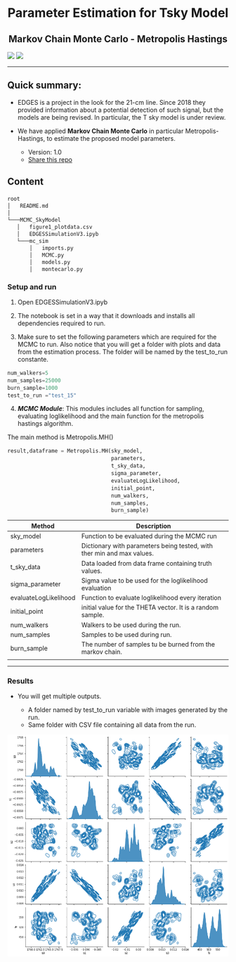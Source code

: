 <h1 align="center">Parameter Estimation for Tsky Model</h1>
<h2 align="center">Markov Chain Monte Carlo - Metropolis Hastings</h2>

<img src="https://img.shields.io/badge/v1-mcmc-green" >
<img src="https://img.shields.io/badge/python-3-yellowgreen" >


---




## Quick summary: ##

* EDGES is a project in the look for the 21-cm line. Since 2018 they provided information about a potential detection of such signal, but the models are being revised. In particular, the T sky model is under review.

* We have applied **Markov Chain Monte Carlo** in particular Metropolis-Hastings, to estimate the proposed model parameters.


    - Version: 1.0
   -   [Share this repo](https://bitbucket.org/jcardenas0/edges_mcmc_metropolis/)

## Content ##
```
root
│   README.md
│       
└───MCMC_SkyModel
   │   figure1_plotdata.csv
   │   EDGESSimulationV3.ipyb
   └───mc_sim
       │   imports.py
       │   MCMC.py
       │   models.py
       │   montecarlo.py
```

### Setup and run ###
1. Open EDGESSimulationV3.ipyb
2. The notebook is set in a way that it downloads and installs all dependencies required to run.

3. Make sure to set the following parameters which are required for the MCMC to run.
Also notice that you will get a folder with plots and data from the estimation process. The folder will be named by the test_to_run constante.

```python
num_walkers=5
num_samples=25000
burn_sample=1000
test_to_run ="test_15"

```

4. ***MCMC Module***:
This modules includes all function for sampling, evaluating loglikelihood and the main function for the metropolis hastings algorithm.

The main method is Metropolis.MH()

```python
result,dataframe = Metropolis.MH(sky_model,
                                 parameters,
                                 t_sky_data,
                                 sigma_parameter,
                                 evaluateLogLikelihood,
                                 initial_point,
                                 num_walkers,
                                 num_samples,
                                 burn_sample)
```

| Method                	| Description                                                            	|
|-----------------------	|------------------------------------------------------------------------	|
| sky_model             	| Function to be evaluated during the MCMC run                           	|
| parameters            	| Dictionary with parameters being tested, with ther min and max values. 	|
| t_sky_data            	| Data loaded from data frame containing truth values.                   	|
| sigma_parameter       	| Sigma value to be used for the loglikelihood evaluation                	|
| evaluateLogLikelihood 	| Function to evaluate loglikelihood every iteration                     	|
| initial_point         	| initial value for the THETA vector. It is a random sample.             	|
| num_walkers           	| Walkers to be used during the run.                                     	|
| num_samples           	| Samples to be used during run.                                         	|
| burn_sample           	| The number of samples tu be burned from the markov chain.              	|
|                       	|                                                                        	|
____

### Results ###

* You will get multiple outputs.
    
    * A folder  named by test_to_run variable with images generated by the run.
    * Same folder with CSV file containing all data from the run. 

![Scheme](MCMC_SkyModel/Results/pair_plot_KDE_Test9.png)



